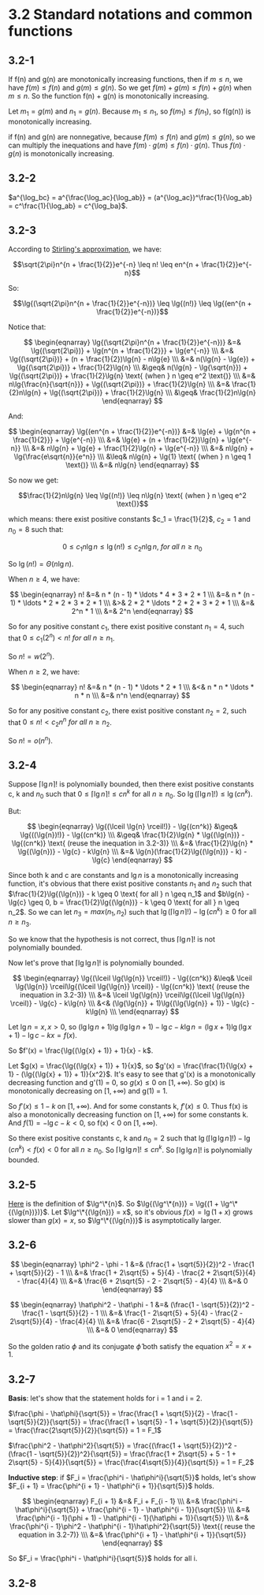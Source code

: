 # 3.2 Standard notations and common functions
## 3.2-1
If f(n) and g(n) are monotonically increasing functions, then if $m \leq n$, we have $f(m) \leq f(n)$ and $g(m) \leq g(n)$. So we get $f(m) + g(m) \leq f(n) + g(n)$ when $m \leq n$. So the function f(n) + g(n) is monotonically increasing.

Let $m_1 = g(m)$ and $n_1 = g(n)$. Because $m_1 \leq n_1$, so $f(m_1) \leq f(n_1)$, so f(g(n)) is monotonically increasing.

if f(n) and g(n) are nonnegative, because $f(m) \leq f(n)$ and $g(m) \leq g(n)$, so we can multiply the inequations and have $f(m) \cdot g(m) \leq f(n) \cdot g(n)$. Thus $f(n) \cdot g(n)$ is monotonically increasing.

## 3.2-2
$a^{\log_bc} = a^{\frac{\log_ac}{\log_ab}} = (a^{\log_ac})^\frac{1}{\log_ab} = c^\frac{1}{\log_ab} = c^{\log_ba}$.

## 3.2-3
According to [Stirling's approximation](https://en.wikipedia.org/wiki/Stirling%27s_approximation), we have:

$$\sqrt{2\pi}n^{n + \frac{1}{2}}e^{-n} \leq n! \leq en^{n + \frac{1}{2}}e^{-n}$$

So:

$$\lg{(\sqrt{2\pi}n^{n + \frac{1}{2}}e^{-n})} \leq \lg{(n!)} \leq \lg{(en^{n + \frac{1}{2}}e^{-n})}$$

Notice that:

$$
\begin{eqnarray}
\lg{(\sqrt{2\pi}n^{n + \frac{1}{2}}e^{-n})} &=& \lg{(\sqrt{2\pi})} + \lg{n^{n + \frac{1}{2}}} + \lg{e^{-n}} \\\
&=& \lg{(\sqrt{2\pi})} + (n + \frac{1}{2})\lg{n} - n\lg{e} \\\
&=& n(\lg{n} - \lg{e}) + \lg{(\sqrt{2\pi})} + \frac{1}{2}\lg{n} \\\
&\geq& n(\lg{n} - \lg{\sqrt{n}}) + \lg{(\sqrt{2\pi})} + \frac{1}{2}\lg{n} \text{ (when } n \geq e^2 \text{)} \\\
&=& n\lg{\frac{n}{\sqrt{n}}} + \lg{(\sqrt{2\pi})} + \frac{1}{2}\lg{n} \\\
&=& \frac{1}{2}n\lg{n} + \lg{(\sqrt{2\pi})} + \frac{1}{2}\lg{n} \\\
&\geq& \frac{1}{2}n\lg{n}
\end{eqnarray}
$$

And:

$$
\begin{eqnarray}
\lg{(en^{n + \frac{1}{2}}e^{-n})} &=& \lg{e} + \lg{n^{n + \frac{1}{2}}} + \lg{e^{-n}} \\\
&=& \lg{e} + (n + \frac{1}{2})\lg{n} + \lg{e^{-n}} \\\
&=& n\lg{n} + \lg{e} + \frac{1}{2}\lg{n} + \lg{e^{-n}} \\\
&=& n\lg{n} + \lg{\frac{e\sqrt{n}}{e^n}} \\\
&\leq& n\lg{n} + \lg{1} \text{ (when } n \geq 1 \text{)} \\\
&=& n\lg{n}
\end{eqnarray}
$$

So now we get:

$$\frac{1}{2}n\lg{n} \leq \lg{(n!)} \leq n\lg{n} \text{ (when } n \geq e^2 \text{)}$$

which means: there exist positive constants $c_1 = \frac{1}{2}$, $c_2 = 1$ and $n_0 = 8$ such that:

$$0 \leq c_1n\lg{n} \leq \lg(n!) \leq c_2n\lg{n},\ for \ all \ n \geq n_0$$

So $\lg{(n!)} = \Theta(n\lg{n})$.

When $n \geq 4$, we have:

$$
\begin{eqnarray}
n! &=& n * (n - 1) * \ldots * 4 * 3 * 2 * 1 \\\
&=& n * (n - 1) * \ldots * 2 * 2 * 3 * 2 * 1 \\\
&>& 2 * 2 * \ldots * 2 * 2 * 3 * 2 * 1 \\\
&=&  2^n * 1 \\\
&=& 2^n
\end{eqnarray}
$$

So for any positive constant $c_1$, there exist positive constant $n_1 = 4$, such that $0 \leq c_1(2^n) < n! \ for\ all\ n \geq n_1$.

So $n! = w(2^n)$.

When $n \geq 2$, we have:

$$
\begin{eqnarray}
n! &=& n * (n - 1) * \ldots * 2 * 1 \\\
&<& n * n * \ldots * n * n \\\
&=&  n^n
\end{eqnarray}
$$

So for any positive constant $c_2$, there exist positive constant $n_2 = 2$, such that $0 \leq n! < c_2n^n \ for\ all\ n \geq n_2$.

So $n! = o(n^n)$.

## 3.2-4
Suppose $\lceil \lg{n} \rceil!$ is polynomially bounded, then there exist positive constants c, k and $n_0$ such that $0 \leq \lceil \lg{n} \rceil! \leq cn^k$ for all $n \geq n_0$. So $\lg{(\lceil \lg{n} \rceil!)} \leq \lg{(cn^k)}$.

But:

$$
\begin{eqnarray}
\lg{(\lceil \lg{n} \rceil!)} - \lg{(cn^k)} &\geq& \lg{((\lg{n})!)} - \lg{(cn^k)} \\\
&\geq& \frac{1}{2}\lg{n} * \lg{(\lg{n})} - \lg{(cn^k)} \text{ (reuse the inequation in 3.2-3)} \\\
&=& \frac{1}{2}\lg{n} * \lg{(\lg{n})} - \lg{c} - k\lg{n} \\\
&=& \lg{n}(\frac{1}{2}\lg{(\lg{n})} - k) - \lg{c}
\end{eqnarray}
$$

Since both k and c are constants and $\lg{n}$ is a monotonically increasing function, it's obvious that there exist positive constants $n_1$ and $n_2$ such that $\frac{1}{2}\lg{(\lg{n})} - k \geq 0 \text{ for all } n \geq n_1$ and $b\lg{n} - \lg{c} \geq 0, b = \frac{1}{2}\lg{(\lg{n})} - k \geq 0 \text{ for all } n \geq n_2$. So we can let $n_3 = max(n_1, n_2)$ such that $\lg{(\lceil \lg{n} \rceil!)} - \lg{(cn^k)} \geq 0 \text{ for all } n \geq n_3$.

So we know that the hypothesis is not correct, thus $\lceil \lg{n} \rceil!$ is not polynomially bounded.

Now let's prove that $\lceil \lg{\lg{n}} \rceil!$ is polynomially bounded.

$$
\begin{eqnarray}
\lg{(\lceil \lg{\lg{n}} \rceil!)} - \lg{(cn^k)} &\leq& \lceil \lg{\lg{n}} \rceil\lg{(\lceil \lg{\lg{n}} \rceil)} - \lg{(cn^k)} \text{ (reuse the inequation in 3.2-3)} \\\
&=& \lceil \lg{\lg{n}} \rceil\lg{(\lceil \lg{\lg{n}} \rceil)} - \lg{c} - k\lg{n} \\\
&<& (\lg{\lg{n}} + 1)\lg{(\lg{\lg{n}} + 1)} - \lg{c} - k\lg{n} \\\
\end{eqnarray}
$$

Let $\lg{n} = x, x > 0$, so $(\lg{\lg{n}} + 1)\lg{(\lg{\lg{n}} + 1)} - \lg{c} - k\lg{n} = (\lg{x} + 1)\lg{(\lg{x} + 1)} - \lg{c} - kx = f(x)$.

So $f'(x) = \frac{\lg{(\lg{x} + 1)} + 1}{x} - k$.

Let $g(x) = \frac{\lg{(\lg{x} + 1)} + 1}{x}$, so $g'(x) = \frac{\frac{1}{\lg{x} + 1} - (\lg{(\lg{x} + 1)} + 1)}{x^2}$. It's easy to see that g'(x) is a monotonically decreasing function and g'(1) = 0, so $g(x) \leq 0 \text{ on } [1, +\infty)$. So g(x) is monotonically decreasing on $[1, +\infty)$ and g(1) = 1.

So $f'(x) \leq 1 - k \text{ on } [1, +\infty)$. And for some constants k, $f'(x) \leq 0$. Thus f(x) is also a monotonically decreasing function on $[1, +\infty)$ for some constants k. And $f(1) = -\lg{c} - k < 0$, so f(x) < 0 on $[1, +\infty)$.

So there exist positive constants c, k and $n_0 = 2$ such that $\lg{(\lceil \lg{\lg{n}} \rceil!)} - \lg{(cn^k)} < f(x) < 0 \text{ for all } n \geq n_0$. So $\lceil \lg{\lg{n}} \rceil! \leq cn^k$. So $\lceil \lg{\lg{n}} \rceil!$ is polynomially bounded.

## 3.2-5
[Here](https://en.wikipedia.org/wiki/Iterated_logarithm) is the definition of $\lg^\*{n}$. So $\lg{(\lg^\*{n})} = \lg{(1 + \lg^\*{(\lg{n})})}$. Let $\lg^\*{(\lg{n})} = x$, so it's obvious $f(x) = \lg{(1 + x)}$ grows slower than $g(x) = x$, so $\lg^\*{(\lg{n})}$ is asymptotically larger.

## 3.2-6
$$
\begin{eqnarray}
\phi^2 - \phi - 1 &=& (\frac{1 + \sqrt{5}}{2})^2 - \frac{1 + \sqrt{5}}{2} - 1 \\\
&=& \frac{1 + 2\sqrt{5} + 5}{4} - \frac{2 + 2\sqrt{5}}{4} - \frac{4}{4} \\\
&=& \frac{6 + 2\sqrt{5} - 2 - 2\sqrt{5} - 4}{4} \\\
&=& 0
\end{eqnarray}
$$

$$
\begin{eqnarray}
\hat\phi^2 - \hat\phi - 1 &=& (\frac{1 - \sqrt{5}}{2})^2 - \frac{1 - \sqrt{5}}{2} - 1 \\\
&=& \frac{1 - 2\sqrt{5} + 5}{4} - \frac{2 - 2\sqrt{5}}{4} - \frac{4}{4} \\\
&=& \frac{6 - 2\sqrt{5} - 2 + 2\sqrt{5} - 4}{4} \\\
&=& 0
\end{eqnarray}
$$

So the golden ratio $\phi$ and its conjugate $\hat\phi$ both satisfy the equation $x^2 = x + 1$.

## 3.2-7
**Basis**: let's show that the statement holds for i = 1 and i = 2.

$\frac{\phi - \hat\phi}{\sqrt{5}} = \frac{\frac{1 + \sqrt{5}}{2} - \frac{1 - \sqrt{5}}{2}}{\sqrt{5}} = \frac{\frac{1 + \sqrt{5} - 1 + \sqrt{5}}{2}}{\sqrt{5}} = \frac{\frac{2\sqrt{5}}{2}}{\sqrt{5}} = 1 = F_1$

$\frac{\phi^2 - \hat\phi^2}{\sqrt{5}} = \frac{(\frac{1 + \sqrt{5}}{2})^2 - (\frac{1 - \sqrt{5}}{2})^2}{\sqrt{5}} = \frac{\frac{1 + 2\sqrt{5} + 5 - 1 + 2\sqrt{5} - 5}{4}}{\sqrt{5}} = \frac{\frac{4\sqrt{5}}{4}}{\sqrt{5}} = 1 = F_2$

**Inductive step**: if $F_i = \frac{\phi^i - \hat\phi^i}{\sqrt{5}}$ holds, let's show $F_{i + 1} = \frac{\phi^{i + 1} - \hat\phi^{i + 1}}{\sqrt{5}}$ holds.

$$
\begin{eqnarray}
F_{i + 1} &=& F_i + F_{i - 1} \\\
&=& \frac{\phi^i - \hat\phi^i}{\sqrt{5}} + \frac{\phi^{i - 1} - \hat\phi^{i - 1}}{\sqrt{5}} \\\
&=& \frac{\phi^{i - 1}(\phi + 1) - \hat\phi^{i - 1}(\hat\phi + 1)}{\sqrt{5}} \\\
&=& \frac{\phi^{i - 1}\phi^2 - \hat\phi^{i - 1}\hat\phi^2}{\sqrt{5}} \text{( reuse the equation in 3.2-7)} \\\
&=& \frac{\phi^{i + 1} - \hat\phi^{i + 1}}{\sqrt{5}}
\end{eqnarray}
$$

So $F_i = \frac{\phi^i - \hat\phi^i}{\sqrt{5}}$ holds for all i.

## 3.2-8
